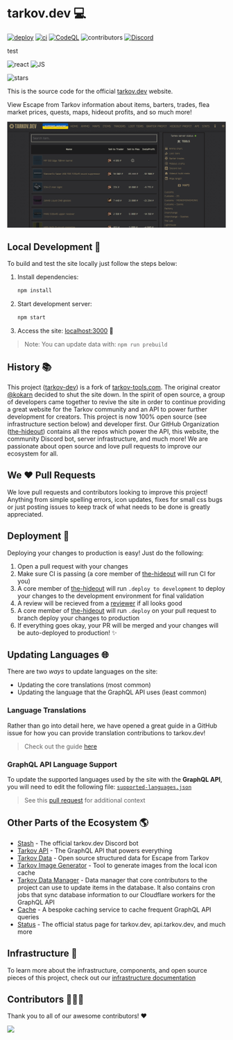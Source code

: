 # tarkov.dev 💻

[![deploy](https://github.com/the-hideout/tarkov-dev/actions/workflows/deploy.yml/badge.svg)](https://github.com/the-hideout/tarkov-dev/actions/workflows/deploy.yml) [![ci](https://github.com/the-hideout/tarkov-dev/actions/workflows/ci.yml/badge.svg)](https://github.com/the-hideout/tarkov-dev/actions/workflows/ci.yml) [![CodeQL](https://github.com/the-hideout/tarkov-dev/actions/workflows/codeql-analysis.yml/badge.svg)](https://github.com/the-hideout/tarkov-dev/actions/workflows/codeql-analysis.yml) ![contributors](https://img.shields.io/github/contributors-anon/the-hideout/tarkov-dev) [![Discord](https://img.shields.io/discord/956236955815907388?color=7388DA&label=Discord)](https://discord.gg/XPAsKGHSzH)

test

![react](https://img.shields.io/badge/lib-react-blue) ![JS](https://img.shields.io/badge/language-JS-blue)

![stars](https://img.shields.io/github/stars/the-hideout/tarkov-dev?style=social)

This is the source code for the official [tarkov.dev](https://tarkov.dev) website.

View Escape from Tarkov information about items, barters, trades, flea market prices, quests, maps, hideout profits, and so much more!

![homepage](docs/assets/homepage.png)

## Local Development 🔨

To build and test the site locally just follow the steps below:

1. Install dependencies:

    ```bash
    npm install
    ````

1. Start development server:

    ```bash
    npm start
    ```

1. Access the site: [localhost:3000](http://localhost:3000/) 🎉

> Note: You can update data with: `npm run prebuild`

## History 📚

This project ([tarkov-dev](https://github.com/the-hideout/tarkov-dev)) is a fork of [tarkov-tools.com](https://github.com/kokarn/tarkov-tools). The original creator [@kokarn](https://github.com/kokarn) decided to shut the site down. In the spirit of open source, a group of developers came together to revive the site in order to continue providing a great website for the Tarkov community and an API to power further development for creators. This project is now 100% open source (see infrastructure section below) and developer first. Our GitHub Organization ([the-hideout](https://github.com/the-hideout)) contains all the repos which power the API, this website, the community Discord bot, server infrastructure, and much more! We are passionate about open source and love pull requests to improve our ecosystem for all.

## We ❤️ Pull Requests

We love pull requests and contributors looking to improve this project! Anything from simple spelling errors, icon updates, fixes for small css bugs or just posting issues to keep track of what needs to be done is greatly appreciated.

## Deployment 🚀

Deploying your changes to production is easy! Just do the following:

1. Open a pull request with your changes
1. Make sure CI is passing (a core member of [the-hideout](https://github.com/orgs/the-hideout/teams/core-contributors) will run CI for you)
1. A core member of [the-hideout](https://github.com/orgs/the-hideout/teams/core-contributors) will run `.deploy to development` to deploy your changes to the development environment for final validation
1. A review will be recieved from a [reviewer](https://github.com/orgs/the-hideout/teams/reviewers) if all looks good
1. A core member of [the-hideout](https://github.com/orgs/the-hideout/teams/core-contributors) will run `.deploy` on your pull request to branch deploy your changes to production
1. If everything goes okay, your PR will be merged and your changes will be auto-deployed to production! ✨

## Updating Languages 🌐

There are two *ways* to update languages on the site:

- Updating the core translations (most common)
- Updating the language that the GraphQL API uses (least common)

### Language Translations

Rather than go into detail here, we have opened a great guide in a GitHub issue for how you can provide translation contributions to tarkov.dev!

> Check out the guide [here](https://github.com/the-hideout/tarkov-dev/issues/175)

### GraphQL API Language Support

To update the supported languages used by the site with the **GraphQL API**, you will need to edit the following file: [`supported-languages.json`](https://github.com/the-hideout/tarkov-dev/blob/main/src/data/supported-languages.json)

> See this [pull request](https://github.com/the-hideout/tarkov-dev/pull/123) for additional context

## Other Parts of the Ecosystem 🌎

- [Stash](https://github.com/the-hideout/stash) - The official tarkov.dev Discord bot
- [Tarkov API](https://github.com/the-hideout/tarkov-api) - The GraphQL API that powers everything
- [Tarkov Data](https://github.com/TarkovTracker/tarkovdata/) - Open source structured data for Escape from Tarkov
- [Tarkov Image Generator](https://github.com/the-hideout/tarkov-image-generator) - Tool to generate images from the local icon cache
- [Tarkov Data Manager](https://github.com/the-hideout/tarkov-data-manager) - Data manager that core contributors to the project can use to update items in the database. It also contains cron jobs that sync database information to our Cloudflare workers for the GraphQL API
- [Cache](https://github.com/the-hideout/cache) - A bespoke caching service to cache frequent GraphQL API queries
- [Status](https://github.com/the-hideout/status) - The official status page for tarkov.dev, api.tarkov.dev, and much more

## Infrastructure 🧱

To learn more about the infrastructure, components, and open source pieces of this project, check out our [infrastructure documentation](https://github.com/the-hideout/.github/blob/main/profile/docs/infrastructure.md#opensource-notice-)

## Contributors 🧑‍🤝‍🧑

Thank you to all of our awesome contributors! ❤️

<a href="https://github.com/the-hideout/tarkov-dev/graphs/contributors">
  <img src="https://contrib.rocks/image?repo=the-hideout/tarkov-dev" />
</a>
